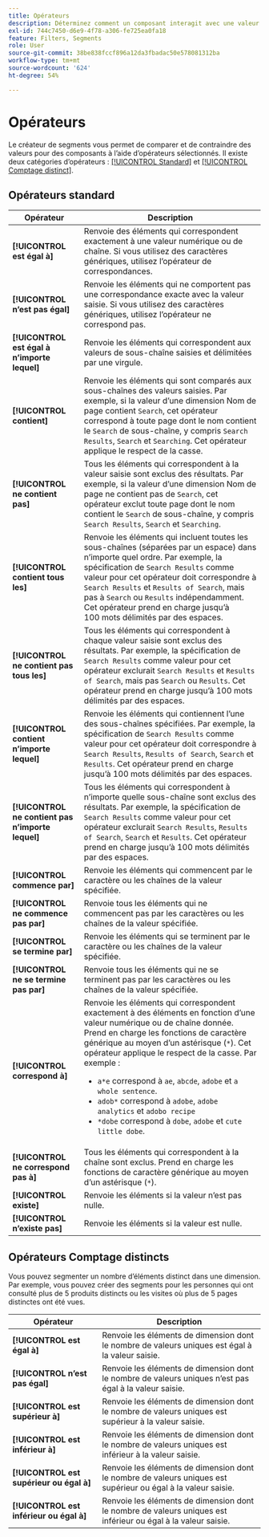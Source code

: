```yaml
---
title: Opérateurs
description: Déterminez comment un composant interagit avec une valeur dans un segment.
exl-id: 744c7450-d6e9-4f78-a306-fe725ea0fa18
feature: Filters, Segments
role: User
source-git-commit: 38be838fccf896a12da3fbadac50e578081312ba
workflow-type: tm+mt
source-wordcount: '624'
ht-degree: 54%

---
```


# Opérateurs

Le créateur de segments vous permet de comparer et de contraindre des valeurs pour des composants à l’aide d’opérateurs sélectionnés. Il existe deux catégories dʼopérateurs : [[!UICONTROL Standard]](#standard-operators) et [[!UICONTROL Comptage distinct]](#distinct-count-operators).

## Opérateurs standard

| Opérateur | Description |
| --- | --- |
| **[!UICONTROL est égal à]** | Renvoie des éléments qui correspondent exactement à une valeur numérique ou de chaîne. Si vous utilisez des caractères génériques, utilisez l’opérateur de correspondances. |
| **[!UICONTROL n’est pas égal]** | Renvoie les éléments qui ne comportent pas une correspondance exacte avec la valeur saisie.  Si vous utilisez des caractères génériques, utilisez l’opérateur ne correspond pas. |
| **[!UICONTROL est égal à n’importe lequel]** | Renvoie les éléments qui correspondent aux valeurs de sous-chaîne saisies et délimitées par une virgule. |
| **[!UICONTROL contient]** | Renvoie les éléments qui sont comparés aux sous-chaînes des valeurs saisies. Par exemple, si la valeur d’une dimension Nom de page contient `Search`, cet opérateur correspond à toute page dont le nom contient le `Search` de sous-chaîne, y compris `Search Results`, `Search` et `Searching`. Cet opérateur applique le respect de la casse. |
| **[!UICONTROL ne contient pas]** | Tous les éléments qui correspondent à la valeur saisie sont exclus des résultats. Par exemple, si la valeur d’une dimension Nom de page ne contient pas de `Search`, cet opérateur exclut toute page dont le nom contient le `Search` de sous-chaîne, y compris `Search Results`, `Search` et `Searching`. |
| **[!UICONTROL contient tous les]** | Renvoie les éléments qui incluent toutes les sous-chaînes (séparées par un espace) dans nʼimporte quel ordre. Par exemple, la spécification de `Search Results` comme valeur pour cet opérateur doit correspondre à `Search Results` et `Results of Search`, mais pas à `Search` ou `Results` indépendamment. Cet opérateur prend en charge jusquʼà 100 mots délimités par des espaces. |
| **[!UICONTROL ne contient pas tous les]** | Tous les éléments qui correspondent à chaque valeur saisie sont exclus des résultats. Par exemple, la spécification de `Search Results` comme valeur pour cet opérateur exclurait `Search Results` et `Results of Search`, mais pas `Search` ou `Results`. Cet opérateur prend en charge jusquʼà 100 mots délimités par des espaces. |
| **[!UICONTROL contient n’importe lequel]** | Renvoie les éléments qui contiennent l’une des sous-chaînes spécifiées. Par exemple, la spécification de `Search Results` comme valeur pour cet opérateur doit correspondre à `Search Results`, `Results of Search`, `Search` et `Results`. Cet opérateur prend en charge jusquʼà 100 mots délimités par des espaces. |
| **[!UICONTROL ne contient pas n’importe lequel]** | Tous les éléments qui correspondent à n’importe quelle sous-chaîne sont exclus des résultats. Par exemple, la spécification de `Search Results` comme valeur pour cet opérateur exclurait `Search Results`, `Results of Search`, `Search` et `Results`. Cet opérateur prend en charge jusquʼà 100 mots délimités par des espaces. |
| **[!UICONTROL commence par]** | Renvoie les éléments qui commencent par le caractère ou les chaînes de la valeur spécifiée. |
| **[!UICONTROL ne commence pas par]** | Renvoie tous les éléments qui ne commencent pas par les caractères ou les chaînes de la valeur spécifiée. |
| **[!UICONTROL se termine par]** | Renvoie les éléments qui se terminent par le caractère ou les chaînes de la valeur spécifiée. |
| **[!UICONTROL ne se termine pas par]** | Renvoie tous les éléments qui ne se terminent pas par les caractères ou les chaînes de la valeur spécifiée. |
| **[!UICONTROL correspond à]** | Renvoie les éléments qui correspondent exactement à des éléments en fonction d’une valeur numérique ou de chaîne donnée. Prend en charge les fonctions de caractère générique au moyen dʼun astérisque (`*`). Cet opérateur applique le respect de la casse. Par exemple :<ul><li>`a*e` correspond à `ae`, `abcde`, `adobe` et `a whole sentence`.</li><li>`adob*` correspond à `adobe`, `adobe analytics` et `adobo recipe`</li><li>`*dobe` correspond à `dobe`, `adobe` et `cute little dobe`.</li></ul> |
| **[!UICONTROL ne correspond pas à]** | Tous les éléments qui correspondent à la chaîne sont exclus. Prend en charge les fonctions de caractère générique au moyen dʼun astérisque (`*`). |
| **[!UICONTROL existe]** | Renvoie les éléments si la valeur nʼest pas nulle. |
| **[!UICONTROL n’existe pas]** | Renvoie les éléments si la valeur est nulle. |

## Opérateurs Comptage distincts

Vous pouvez segmenter un nombre d’éléments distinct dans une dimension. Par exemple, vous pouvez créer des segments pour les personnes qui ont consulté plus de 5 produits distincts ou les visites où plus de 5 pages distinctes ont été vues.

| Opérateur | Description |
| --- | --- |
| **[!UICONTROL est égal à]** | Renvoie les éléments de dimension dont le nombre de valeurs uniques est égal à la valeur saisie. |
| **[!UICONTROL n’est pas égal]** | Renvoie les éléments de dimension dont le nombre de valeurs uniques n’est pas égal à la valeur saisie. |
| **[!UICONTROL est supérieur à]** | Renvoie les éléments de dimension dont le nombre de valeurs uniques est supérieur à la valeur saisie. |
| **[!UICONTROL est inférieur à]** | Renvoie les éléments de dimension dont le nombre de valeurs uniques est inférieur à la valeur saisie. |
| **[!UICONTROL est supérieur ou égal à]** | Renvoie les éléments de dimension dont le nombre de valeurs uniques est supérieur ou égal à la valeur saisie. |
| **[!UICONTROL est inférieur ou égal à]** | Renvoie les éléments de dimension dont le nombre de valeurs uniques est inférieur ou égal à la valeur saisie. |
